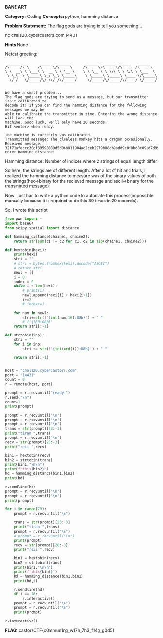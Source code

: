 **BANE ART** 


**Category:** Coding
**Concepts:** python, hamming distance

**Problem Statement:**
The flag gods are trying to tell you something...

nc chals20.cybercastors.com 14431

**Hints**
None

Netcat greeting:
```
 ______ __      ______  ______       ______  ______  _____   ______    
/\  ___/\ \    /\  __ \/\  ___\     /\  ___\/\  __ \/\  __-./\  ___\   
\ \  __\ \ \___\ \  __ \ \ \__ \    \ \ \__ \ \ \/\ \ \ \/\ \ \___  \  
 \ \_\  \ \_____\ \_\ \_\ \_____\    \ \_____\ \_____\ \____-\/\_____\ 
  \/_/   \/_____/\/_/\/_/\/_____/     \/_____/\/_____/\/____/ \/_____/ 
                                                                                                                                                             

We have a small problem...
The flag gods are trying to send us a message, but our transmitter isn't calibrated to
decode it! If you can find the hamming distance for the following messages we may be
able to calibrate the transmitter in time. Entering the wrong distance will lock the
machine. Good luck, we'll only have 20 seconds!
Hit <enter> when ready.

The machine is currently 20% calibrated.
Transmitted message: The clueless monkey hits a dragon occasionally.
Received message: 32f71afeccc30cf89598089d5d96b811904ac2ceb2979b88db9add9c0f8bd8c091d7d99d9a9c8f0692819ac35786c1
Enter hamming distance:
```

Hamming distance: Number of indices where 2 strings of equal length differ

So here, the strings are of different length. After a lot of hit and trials, I realized the hamming distance to measure was of the binary values of both the strings(hex->binary for the recieved message and ascii->binary for the transmitted message).

Now I just had to write a python code to automate this process(impossible manually because it is required to do this 80 times in 20 seconds).

So, I wrote this script

```python
from pwn import *
import base64
from scipy.spatial import distance

def hamming_distance(chaine1, chaine2):
	return str(sum(c1 != c2 for c1, c2 in zip(chaine1, chaine2)))

def hextobin(hexi):
	print(hexi)
	stri = ""
	# stri = bytes.fromhex(hexi).decode("ASCII")
	# return stri
	newl = []
	i = 0
	index = 0
	while i < len(hexi):
		# print(i)
		newl.append(hexi[i] + hexi[i+1])
		i+=2
		# index+=1

	for num in newl:
		stri+=str(f'{int(num,16):08b}') + " "
		# f'{160:08b}'
	return stri[:-1]

def strtobin(inp):
	stri = ""
	for i in inp:
		stri += str(f'{int(ord(i)):08b}') + " "

	return stri[:-1]


host = "chals20.cybercastors.com"
port = "14431"
count = 0
r = remote(host, port)

prompt = r.recvuntil("ready.")
r.send("\n")
count=1
print(prompt)

prompt = r.recvuntil("\n")
prompt = r.recvuntil("\n")
prompt = r.recvuntil("\n")
trans = str(prompt)[23:-3]
print("tiran ",trans)
prompt = r.recvuntil("\n")
recv = str(prompt)[20:-3]
print("reii ",recv)

bin1 = hextobin(recv)
bin2 = strtobin(trans)
print(bin1,"\n\n")
print(f"this{bin2}")
hd = hamming_distance(bin1,bin2)
print(hd)

r.sendline(hd)
prompt = r.recvuntil("\n")
prompt = r.recvuntil("\n")
print(prompt)

for i in range(79):
	prompt = r.recvuntil("\n")

	trans = str(prompt)[23:-3]
	print("tiran ",trans)
	prompt = r.recvuntil("\n")
	# prompt = r.recvuntil("\n")
	print(prompt)
	recv = str(prompt)[20:-3]
	print("reii ",recv)

	bin1 = hextobin(recv)
	bin2 = strtobin(trans)
	print(bin1,"\n\n")
	print(f"this{bin2}")
	hd = hamming_distance(bin1,bin2)
	print(hd,i)

	r.sendline(hd)
	if i == 78:
		r.interactive()
	prompt = r.recvuntil("\n")
	prompt = r.recvuntil("\n")
	print(prompt)

r.interactive()
```

**FLAG:** castorsCTF{c0mmun1ng_w17h_7h3_f14g_g0d5}


